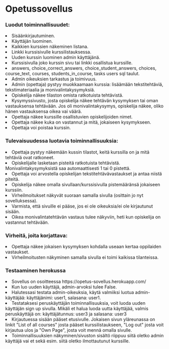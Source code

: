 <h1>Opetussovellus</h1>


<h3>Luodut toiminnallisuudet:</h3>
<li>Sisäänkirjautuminen.</li>
<li>Käyttäjän luominen.</li>
<li>Kaikkien kurssien näkeminen listana.</li>
<li>Linkki kurssisivulle kurssilistauksessa.</li>
<li>Uuden kurssin luominen admin käyttäjänä.</li>
<li>Kurssisivulla joko kurssin sivu tai linkki osallistua kurssille.</li>
<li>answers, choice_correct_answers, choice_student_answers, choices, course_text, courses, students_in_course, tasks users sql taulut.</li>
<li>Admin oikeuksien tarkastus ja toimivuus.</li>
<li>Admin (opettaja) pystyy muokkaamaan kurssia: lisäämään tekstitehtäviä, tekstimateriaalia ja monivalintakysymyksiä.</li>
<li>Opiskelija näkee tilaston omista ratkotuista tehtävistä.</li>
<li>Kysymyssivusto, josta opiskelija näkee tehtävän kysymyksen tai oman vastauksensa tehtävään. Jos oli monivalintakysymys, opiskelija näkee, oliko hänen vastauksensa oikea vai väärä.</li>
<li>Opettaja näkee kurssille osallistuvien opiskelijoiden nimet.</li>
<li>Opettaja näkee kuka on vastannut ja mitä, jokaiseen kysymykseen.</li>
<li>Opettaja voi poistaa kurssin.</li>
 

<h3>Tulevaisuudessa luotavia toiminnallisuuksia:</h3>
<li>Opettaja pystyy näkemään kussin tilastot, keitä kurssilla on ja mitä tehtäviä ovat ratkoneet.</li>
<li>Opiskelijalle lasketaan pisteitä ratkotuista tehtävistä. Monivalintakysymyksistä saa automaattisesti 1 tai 0 pistettä.</li>
<li>Opettaja voi arvostella opiskelijan tekstitehtävävastaukset ja antaa niistä piteitä.</li>
<li>Opiskelija näkee omalla sivullaan/kurssisivulla pistemääränsä jokaiseen kurssiin.</li>
<li>Virheilmoitukset näkyvät suoraan samalla sivulla (osittain jo nyt sovelluksessa).</li>
<li>Varmista, että sivuille ei pääse, jos ei ole oikeuksia/ei ole kirjautunut sisään.</li>
<li>Oikea monivalintatehtävän vastaus tulee näkyviin, heti kun opiskelija on vastannut tehtävään.</li>


<h3>Virheitä, joita korjattava:</h3>
<li>Opettaja näkee jokaisen kysymyksen kohdalla useaan kertaa oppilaiden vastaukset.</li>
<li>Virheilmoitusten näkyminen samalla sivulla ei toimi kaikissa tilanteissa.</li>


<h3>Testaaminen herokussa</h3>
<li>Sovellus on osoitteessa https://opetus-sovellus.herokuapp.com/</li>
<li>Kun luo uuden käyttäjä, admin-arvoksi tulee False.
<li>Halutessasi testata admin-oikeuksia, käytä valmiiksi luotua admin-käyttäjää: käyttäjänimi: user1, salasana: user1. </li>
<li>Testataksesi peruskäyttäjän toiminnallisuuksia, voit luoda uuden käyttäjän sign up sivulla. Mikäli et halua luoda uutta käyttäjää, valmis peruskäyttäjä on: käyttäjätunnus: user3 ja salasana: user3</li>
<li>Kirjautuessa sisään pääset etusivulle. Jokaisen sivun yläreunassa on linkit "List of all courses" josta pääset kurssilistaukseen, "Log out" josta voit kirjautua ulos ja "Own Page", josta voit mennä omalla sivulle.</li>
<li>Toiminnallisuuksien näkyminen/sivuston sisältö riippuu siitä oletko admin käyttäjä vai et sekä esim. siitä oletko ilmottautunut kurssille. </li>
